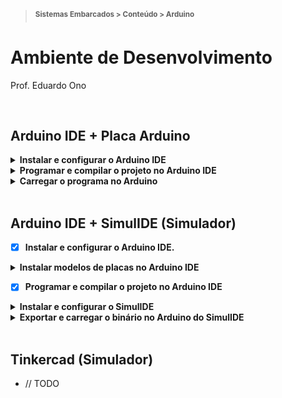 > <sup><strong>Sistemas Embarcados > Conteúdo > Arduino</strong></sup>

# Ambiente de Desenvolvimento

Prof. Eduardo Ono

<br>

## Arduino IDE + Placa Arduino

<details>
  <summary>
    <strong>Instalar e configurar o Arduino IDE</strong>
  </summary>
  <section markdown="1">

* Baixar o Arduino IDE versão 2.0
  * https://www.arduino.cc/en/software

* OBS.: A versão estável (1.8.x) provavelmente será descontinuada em breve. Porém, a versão beta (2.0.x) consome ~800 MB de RAM, contra ~200 MB na versão estável.

* Instalar o Arduino IDE.

* Na janela Preferences do Arduino IDE (menu `File` -> `Preferences...`), especificar um diretório onde os projetos do Arduino serão armazenados (salvos).

  <img src="./figuras/arduino-ide-preferences.png" alt="img" width="480px">

* Criar um novo projeto no Arduino IDE (<kbd>Ctrl</kbd> + <kbd>N</kbd>). Uma nova instância (janela) do Arduino IDE será aberta, caso já exista algum projeto aberto.

* Conectar uma placa Arduino em uma porta USB do computador.

* Selecionar uma das seguintes placas: __Arduino Uno__, __Arduino MEGA__, __Arduino Leonardo__ ou __Arduino Nano__ através do menu `Tools` -> `Board` -> `Arduino AVR Boards`.

* Selecionar a porta do computador onde a placa foi concetada (por exemplo COM3) através no menu _Drop-Down_ na interface principal (na versão 2.0.x) ou através do menu `Tools` -> `Port` (na versão 1.8.x).

* Driver para o chip CH340

<img src="../img/ch340.jpg" alt="img" width="300px">

  * Download
    * http://www.wch.cn/download/CH341SER_EXE.html

  * https://electropeak.com/learn/how-to-install-ch340-driver/

  * https://www.arduined.eu/ch340-windows-10-driver-download/

  * https://learn.sparkfun.com/tutorials/how-to-install-ch340-drivers/all

  * https://www.blogdarobotica.com/2020/03/21/instalando-driver-serial-para-arduinos-com-chip-ch340/

  </section>
</details>

<details>
  <summary>
    <strong>Programar e compilar o projeto no Arduino IDE</strong>
  </summary>
  <section markdown="1">

* Criar um novo projeto no Arduino IDE (<kbd>Ctrl + N</kbd>). Uma nova instância (janela) do Arduino IDE será aberta, caso já exista algum projeto aberto.

* Selecionar uma das seguintes placas: Arduino Uno, Arduino Leonardo ou Arduino MEGA através do menu `Tools` -> `Board` -> `Arduino AVR Boards`.

* Incluir alguma biblioteca, caso necessário, através do `Library Manager`, na barra lateral esquerda (versão 2.0.x) ou através do menu `Sketch` -> `Include Library` -> `Manage Libraries`.

* Salvar (<kbd>Ctrl + S</kbd>) o projeto no diretório especificado na jalela `Preferences`. O nome do projeto é o nome do diretório que será criado no diretrório especificado. Por exemplo, caso o nome do projeto seja `Projeto`, será criado um diretório `Projeto`, com o arquivo (_sketch_) `Projeto.ino` dentro deste diretório.

* Compilar o projeto através do botão `Verify` ou <kbd>Ctrl + R</kbd>.

  </section>
</details>

<details>
  <summary>
    <strong>Carregar o programa no Arduino</strong>
  </summary>
  <section markdown="1">

* Após a compilação, clicar no botão `Upload` ou usar o atalho <kbd>Ctrl + U</kbd>.

  </section>
</details>

<br>

## Arduino IDE + SimulIDE (Simulador)

* [x] <strong>Instalar e configurar o Arduino IDE.</strong>

<details>
  <summary>
    <strong>Instalar modelos de placas no Arduino IDE</strong>
  </summary>
  <section markdown="1">

* Caso esteja utilizando o Arduino IDE

* Na barra lateral esquerda (Arduino IDE 2.0.x), clicar no botão `Boards Manager` e instalar a versão mais recente do _Arduino AVR Boards_ (by Arduino). Na versão 1.8.x, os modelos de placas Arduino já estão disponíveis para uso.

  </section>
</details>

* [x] <strong>Programar e compilar o projeto no Arduino IDE</strong>

<details>
  <summary>
    <strong>Instalar e configurar o SimulIDE</strong>
  </summary>
  <section markdown="1">

* Baixar o SimulIDE no site https://www.simulide.com/p/downloads.html

* Instalar o SimulIDE.

  </section>
</details>

<details>
  <summary>
    <strong>Exportar e carregar o binário no Arduino do SimulIDE</strong>
  </summary>
  <section markdown="1">

* Após compilar o projeto no Arduino IDE, exportar o binário compilado através do menu `Sketch` -> `Export compiled Binary` ou pelo atalho <kbd>Ctrl</kbd> + <kbd>Alt</kbd> + <kbd>S</kbd>. Será criado um diretório `build` no diretório do projeto com o arquivo `.hex` em algum diretório mais interno.

* No SimulIDE, após adicionar o Arduino no circuito e "montar" o restante do circuito, conforme a programação, clicar com o botão direito do mouse sobre o Arduino e selecionar a opção `Carregar firmware`. Localizar e selecionar o arquivo `.hex` exportado conforme a etapa anterior.

  </section>
</details>

<br>

## Tinkercad (Simulador)

* // TODO

<br>
